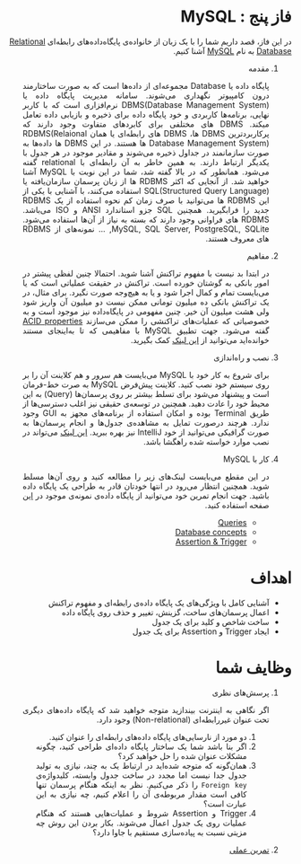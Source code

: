 <div dir="rtl" align="justify">

فاز پنج : MySQL
======

در این فاز، قصد داریم شما را با یک زبان از خانواده‌ی پایگاه‌داده‌های رابطه‌ای [Relational Database](https://en.wikipedia.org/wiki/Relational_database) به نام [MySQL]() آشنا کنیم.
1. مقدمه
   
   پایگاه داده یا Database مجموعه‌ای از داده‌ها است که به صورت ساختارمند درون کامپیوتر نگهداری می‌شوند. سامانه مدیریت پایگاه داده یا DBMS(Database Management System) نرم‌افزاری است که با کاربر نهایی، برنامه‌ها کاربردی و خود پایگاه داده برای ذخیره و بازیابی داده تعامل میکند. DBMS های مختلفی برای کابردهای متفاوت وجود دارند که پرکاربردترین DBMS ها، DBMS های رابطه‌ای یا همان RDBMS(Relaional Database Management System) ها هستند. در این DBMS ها داده‌ها به صورت سازمانمند در جداول ذخیره می‌شوند و مقادیر موجود در هر جدول با یکدیگر ارتباط دارند. به همین خاطر به آن رابطه‌ای با relational گفته می‌شود. همانطور که در بالا گفته شد، شما در این نوبت با MySQL آشنا خواهید شد.
   از آنجایی که اکثر RDBMS ها از زبان پرسمان سازمان‌یافته یا SQL(Structured Query Language) استفاده می‌کنند، با آشنایی با یکی از این RDBMS ها می‌توانید با صرف زمان کم نحوه استفاده از یک RDBMS جدید را فرابگیرید. همچنین SQL جزو استاندارد ANSI و ISO می‌باشد.
   RDBMS های فراوانی وجود دارند که بسته به نیاز از آن‌ها استفاده می‌شود. MySQL, SQL Server, PostgreSQL, SQLite, ... نمونه‌های از RDBMS های معروف هستند.

2. مفاهیم
   
   در ابتدا بد نیست با مفهوم تراکنش آشنا شوید. احتمالا چنین لفظی پیشتر در امور بانکی به گوشتان خورده است. تراکنش در حقیقت عملیاتی است که یا می‌بایست تمام و کمال اجرا شود و یا به هیچ‌وجه صورت نگیرد. برای مثال، در یک تراکنش بانکی ده میلیون تومانی ممکن نیست دو میلیون آن واریز شود ولی هشت میلیون آن خیر. چنین مفهومی در پایگاه‌داده نیز موجود است و به خصوصیاتی که عملیات‌های تراکنشی را ممکن می‌سازند [ACID properties](https://www.geeksforgeeks.org/acid-properties-in-dbms/?ref=leftbar-rightbar) گفته می‌شود.
   جهت تطبیق MySQL با مفاهیمی که تا به‌اینجای مستند خوانده‌اید می‌توانید از [این لینک](https://www.w3schools.com/MySQL/mysql_rdbms.asp) کمک بگیرید.

3. نصب و راه‌اندازی
   
   برای شروع به کار خود با MySQL می‌بایست هم سرور و هم کلاینت آن را بر روی سیستم خود نصب کنید. کلاینت پیش‌فرض MySQL به صرت خط-فرمان است و پیشنهاد می‌شود برای تسلط بیشتر بر روی پرسمان‌ها (Query) به این محیط خود را عادت دهید. همچنین در توسعه‌ی حقیقی نیز اغلب دسترسی‌ها از طریق Terminal بوده و امکان استفاده از برنامه‌های مجهز به GUI وجود ندارد. هرچند درصورت تمایل به مشاهده‌ی جدول‌ها و انجام پرسمان‌ها به صورت گرافیکی می‌توانید از خود IntelliJ نیز بهره ببرید.
   [این لینک](https://www.digitalocean.com/community/tutorials/how-to-install-mysql-on-ubuntu-20-04) می‌تواند در نصب موارد خواسته شده راهگشا باشد.
   
4. کار با MySQL
   
   در این مقطع می‌بایست لینک‌های زیر را مطالعه کنید و روی آن‌ها مسلط شوید. همچنین انتظار می‌رود در انتها خودتان قادر به طراحی یک پایگاه داده باشید.
   جهت انجام تمرین خود می‌توانید از پایگاه داده‌ی نمونه‌ی موجود در [این](https://www.sqlservertutorial.net/sql-server-sample-database/) صفحه استفاده کنید.
   * [Queries](https://www.w3schools.com/MySQL/mysql_sql.asp)
   * [Database concepts](https://www.w3schools.com/MySQL/mysql_create_db.asp)
   * [Assertion & Trigger](https://www.geeksforgeeks.org/difference-between-assertions-and-triggers-in-dbms/)

اهداف
=====
* آشنایی کامل با ویژگی‌های یک پایگاه‌ داده‌ی رابطه‌ای و مفهوم تراکنش
* اعمال پرسمان‌های ساخت، گزینش، تغییر و حذف روی پایگاه داده
* ساخت شاخص و کلید برای یک جدول
* ایجاد Trigger و Assertion برای یک جدول
 
وظایف شما
=========
1. پرسش‌های نظری
   
   اگر نگاهی به اینترنت بیندازید متوجه خواهید شد که پایگاه داده‌های دیگری تحت عنوان غیررابطه‌ای (Non-relational) وجود دارد. 
   1. دو مورد از نارسایی‌های پایگاه داده‌های رابطه‌ای را عنوان کنید.
   2. اگر بنا باشد شما یک ساختار پایگاه داده‌ای طراحی کنید، چگونه مشکلات عنوان شده را حل خواهید کرد؟
   3. همان‌گونه که متوجه شده‌اید در ارتباط یک به چند، نیازی به تولید جدول جدا نیست اما مجدد در ساخت جدول وابسته، کلیدواژه‌ی `Foreign key` را ذکر می‌کنیم. نظر به اینکه هنگام پرسمان تنها کافی است مقدار مربوطه‌ی آن را اعلام کنیم، چه نیازی به این عبارت است؟
   4. Trigger و Assertion شروط و عملیات‌هایی هستند که هنگام عملیات روی یک جدول اعمال می‌شوند. بکار بردن این روش چه مزیتی نسبت به پیاده‌سازی مستقیم با جاوا دارد؟
2. [تمرین عملی](05-MySQL-Project.md)

</div>